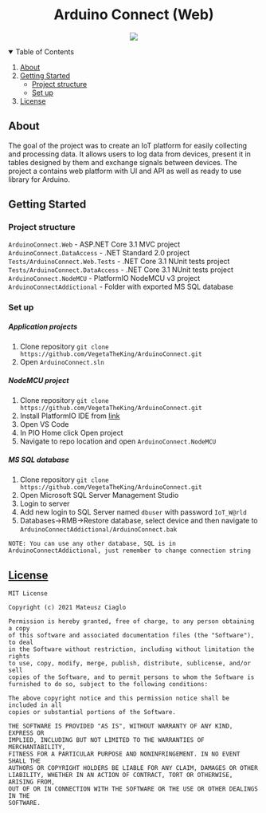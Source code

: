 <h1 align="center">Arduino Connect (Web)</h1>

<p align="center">
    <a href="/./LICENSE"><img src="https://img.shields.io/github/license/VegetaTheKing/ArduinoConnect"></a>
</p>

<details open="open">
  <summary>Table of Contents</summary>
  <ol>
    <li><a href="#about">About</a></li>
    <li>
        <a href="#getting-started">Getting Started</a>
        <ul>
            <li><a href="#project-structure">Project structure</a></li>
            <li><a href="#set-up">Set up</a></li>
        </ul>
    </li>
    <li><a href="#license">License</a></li>
  </ol>
</details>

## About

The goal of the project was to create an IoT platform for easily collecting and processing data.
It allows users to log data from devices, present it in tables designed by them and exchange signals between devices.
The project a contains web platform with UI and API as well as ready to use library for Arduino.

## Getting Started

### Project structure

`ArduinoConnect.Web` - ASP.NET Core 3.1 MVC project<br>
`ArduinoConnect.DataAccess` - .NET Standard 2.0 project<br>
`Tests/ArduinoConnect.Web.Tests` - .NET Core 3.1 NUnit tests project<br>
`Tests/ArduinoConnect.DataAccess` - .NET Core 3.1 NUnit tests project<br>
`ArduinoConnect.NodeMCU` - PlatformIO NodeMCU v3 project<br>
`ArduinoConnectAddictional` - Folder with exported MS SQL database

### Set up

##### Application projects
1. Clone repository `git clone https://github.com/VegetaTheKing/ArduinoConnect.git`
2. Open `ArduinoConnect.sln`

##### NodeMCU project
1. Clone repository `git clone https://github.com/VegetaTheKing/ArduinoConnect.git`
2. Install PlatformIO IDE from <a href="https://marketplace.visualstudio.com/items?itemName=platformio.platformio-ide">link</a>
3. Open VS Code
4. In PIO Home click Open project
5. Navigate to repo location and open `ArduinoConnect.NodeMCU`

##### MS SQL database
1. Clone repository `git clone https://github.com/VegetaTheKing/ArduinoConnect.git`
2. Open Microsoft SQL Server Management Studio
3. Login to server
4. Add new login to SQL Server named `dbuser` with password `IoT_W@rld`
5. Databases->RMB->Restore database, select device and then navigate to `ArduinoConnectAddictional/ArduinoConnect.bak`

`NOTE: You can use any other database, SQL is in ArduinoConnectAddictional, just remember to change connection string`

## [License](/./LICENSE)

```
MIT License

Copyright (c) 2021 Mateusz Ciaglo

Permission is hereby granted, free of charge, to any person obtaining a copy
of this software and associated documentation files (the "Software"), to deal
in the Software without restriction, including without limitation the rights
to use, copy, modify, merge, publish, distribute, sublicense, and/or sell
copies of the Software, and to permit persons to whom the Software is
furnished to do so, subject to the following conditions:

The above copyright notice and this permission notice shall be included in all
copies or substantial portions of the Software.

THE SOFTWARE IS PROVIDED "AS IS", WITHOUT WARRANTY OF ANY KIND, EXPRESS OR
IMPLIED, INCLUDING BUT NOT LIMITED TO THE WARRANTIES OF MERCHANTABILITY,
FITNESS FOR A PARTICULAR PURPOSE AND NONINFRINGEMENT. IN NO EVENT SHALL THE
AUTHORS OR COPYRIGHT HOLDERS BE LIABLE FOR ANY CLAIM, DAMAGES OR OTHER
LIABILITY, WHETHER IN AN ACTION OF CONTRACT, TORT OR OTHERWISE, ARISING FROM,
OUT OF OR IN CONNECTION WITH THE SOFTWARE OR THE USE OR OTHER DEALINGS IN THE
SOFTWARE.
```